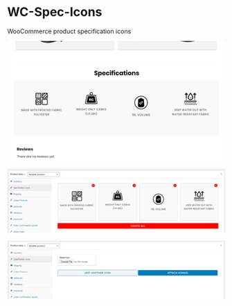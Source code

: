 # WC-Spec-Icons
WooCommerce product specification icons

![product page](instructions/pic1.png?raw=true "Product page")

![product edit page](instructions/pic2.png?raw=true "Product edit page - icons loaded")

![product edit page](instructions/pic3.png?raw=true "Product edit page - load icons")
